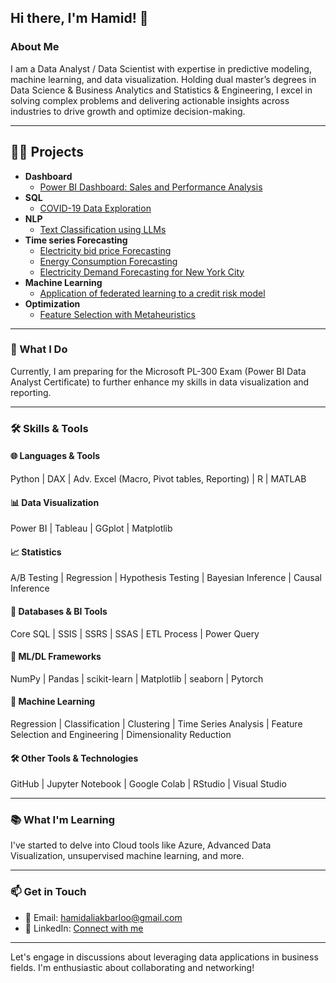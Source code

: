 ## Hi there, I'm Hamid! 👋

### About Me
I am a Data Analyst / Data Scientist with expertise in predictive modeling, machine learning, and data visualization. Holding dual master’s degrees in Data Science & Business Analytics and Statistics & Engineering, I excel in solving complex problems and delivering actionable insights across industries to drive growth and optimize decision-making.


---
<h2>👨‍💻 Projects</h2>

- <b>Dashboard  </b>
  - [Power BI Dashboard: Sales and Performance Analysis](https://github.com/HamidAliakbarlou/Dashboard_Performance-Report)
- <b>SQL  </b>
  - [COVID-19 Data Exploration](https://github.com/HamidAliakbarlou/SQL_CovidData_Exploration)
- <b>NLP</b>
  - [Text Classification using LLMs](https://github.com/HamidAliakbarlou/NLP-SemanticAnalysis-LLM-BERT)
- <b>Time series Forecasting</b>
  - [Electricity bid price Forecasting](https://github.com/HamidAliakbarlou/TimeSeries_ElectricityDemand_Forecasting)
  - [Energy Consumption Forecasting](https://github.com/HamidAliakbarlou/Predicting_EnergyConsumption_MachineLearning)
  - [Electricity Demand Forecasting for New York City](https://github.com/HamidAliakbarlou/TimeSeries_ElectricityDemand_Forecasting)
- <b>Machine Learning</b>
  - [Application of federated learning to a credit risk model](https://github.com/HamidAliakbarlou/Federated-Learning)
- <b>Optimization </b>
  - [Feature Selection with Metaheuristics](https://github.com/HamidAliakbarlou/FeatureSelection-with-Metaheuristics)



 ---
   
### 🚀 What I Do
Currently, I am preparing for the Microsoft PL-300 Exam (Power BI Data Analyst Certificate) to further enhance my skills in data visualization and reporting.

---

### 🛠️ Skills & Tools

#### 🌐 Languages & Tools
Python | DAX | Adv. Excel (Macro, Pivot tables, Reporting) | R | MATLAB

#### 📊 Data Visualization
Power BI | Tableau | GGplot | Matplotlib

#### 📈 Statistics
A/B Testing | Regression | Hypothesis Testing | Bayesian Inference | Causal Inference

#### 💾 Databases & BI Tools
Core SQL | SSIS | SSRS | SSAS | ETL Process | Power Query 

#### 🧠 ML/DL Frameworks
NumPy | Pandas | scikit-learn | Matplotlib | seaborn | Pytorch

#### 🤖 Machine Learning
Regression | Classification | Clustering | Time Series Analysis | Feature Selection and Engineering | Dimensionality Reduction

#### 🛠️ Other Tools & Technologies
GitHub | Jupyter Notebook | Google Colab | RStudio | Visual Studio



---

### 📚 What I'm Learning
I've started to delve into Cloud tools like Azure, Advanced Data Visualization, unsupervised machine learning, and more.

---

### 📫 Get in Touch
- 📧 Email: [hamidaliakbarloo@gmail.com](mailto:hamidaliakbarloo@gmail.com)  
- 📱 LinkedIn: [Connect with me](https://www.linkedin.com/in/hamid-aliakbarlou/)  

---

Let's engage in discussions about leveraging data applications in business fields. I'm enthusiastic about collaborating and networking!
